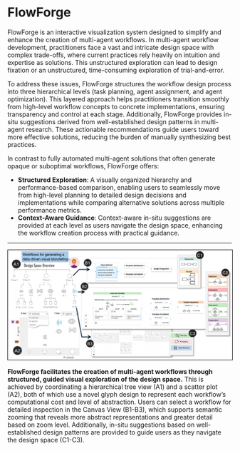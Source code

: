 <!-- docs/README.md -->

# FlowForge

FlowForge is an interactive visualization system designed to simplify and enhance the creation of multi-agent workflows. In multi-agent workflow development, practitioners face a vast and intricate design space with complex trade-offs, where current practices rely heavily on intuition and expertise as solutions. This unstructured exploration can lead to design fixation or an unstructured, time-consuming exploration of trial-and-error.

To address these issues, FlowForge structures the workflow design process into three hierarchical levels (task planning, agent assignment, and agent optimization). This layered approach helps practitioners transition smoothly from high-level workflow concepts to concrete implementations, ensuring transparency and control at each stage. Additionally, FlowForge provides in-situ suggestions derived from well-established design patterns in multi-agent research. These actionable recommendations guide users toward more effective solutions, reducing the burden of manually synthesizing best practices.

In contrast to fully automated multi-agent solutions that often generate opaque or suboptimal workflows, FlowForge offers:

- **Structured Exploration**: A visually organized hierarchy and performance-based comparison, enabling users to seamlessly move from high-level planning to detailed design decisions and implementations while comparing alternative solutions across multiple performance metrics.
- **Context-Aware Guidance**: Context-aware in-situ suggestions are provided at each level as users navigate the design space, enhancing the workflow creation process with practical guidance.

---

<div style="text-align: center;">
  <img src="./docs/assets/teaser.png" width="800px" style="border: 1px solid black;">
</div>

<b>FlowForge facilitates the creation of multi-agent workflows through structured, guided visual exploration of the design space.</b> This is achieved by coordinating a hierarchical tree view (A1) and a scatter plot (A2), both of which use a novel glyph design to represent each workflow’s computational cost and level of abstraction. Users can select a workflow for detailed inspection in the Canvas View (B1-B3), which supports semantic zooming that reveals more abstract representations and greater detail based on zoom level. Additionally, in-situ suggestions based on well-established design patterns are provided to guide users as they navigate the design space (C1-C3).
